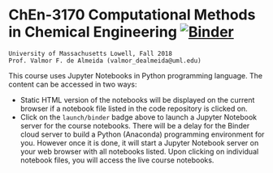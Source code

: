 # ChEn-3170 Computational Methods in Chemical Engineering [![Binder](https://mybinder.org/badge.svg)](https://mybinder.org/v2/gh/dpploy/chen-3170/master)

    University of Massachusetts Lowell, Fall 2018  
    Prof. Valmor F. de Almeida (valmor_dealmeida@uml.edu)

This course uses Jupyter Notebooks in Python programming language. The content can be accessed in
two ways:
+ Static HTML version of the notebooks will be displayed on the current browser if a 
notebook file listed in the code repository is clicked on.
+ Click on the `launch/binder` badge above to launch a Jupyter Notebook server for the
course notebooks. There will be a delay for the Binder cloud server to build a 
Python (Anaconda) programming environment for you. However once it is done, it will 
start a Jupyter Notebook server on your web browser with all notebooks listed. Upon 
clicking on individual notebook files, you will access the live course notebooks.

